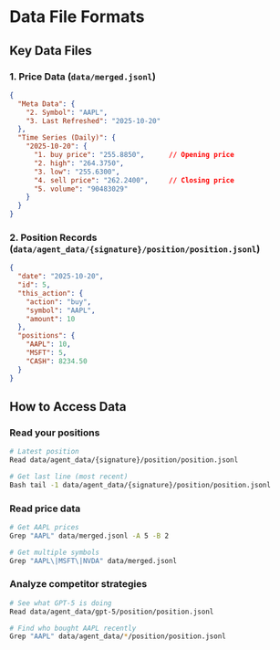 # Data File Formats

## Key Data Files

### 1. Price Data (`data/merged.jsonl`)
```json
{
  "Meta Data": {
    "2. Symbol": "AAPL",
    "3. Last Refreshed": "2025-10-20"
  },
  "Time Series (Daily)": {
    "2025-10-20": {
      "1. buy price": "255.8850",      // Opening price
      "2. high": "264.3750",
      "3. low": "255.6300",
      "4. sell price": "262.2400",     // Closing price
      "5. volume": "90483029"
    }
  }
}
```

### 2. Position Records (`data/agent_data/{signature}/position/position.jsonl`)
```json
{
  "date": "2025-10-20",
  "id": 5,
  "this_action": {
    "action": "buy",
    "symbol": "AAPL",
    "amount": 10
  },
  "positions": {
    "AAPL": 10,
    "MSFT": 5,
    "CASH": 8234.50
  }
}
```

## How to Access Data

### Read your positions
```bash
# Latest position
Read data/agent_data/{signature}/position/position.jsonl

# Get last line (most recent)
Bash tail -1 data/agent_data/{signature}/position/position.jsonl
```

### Read price data
```bash
# Get AAPL prices
Grep "AAPL" data/merged.jsonl -A 5 -B 2

# Get multiple symbols
Grep "AAPL\|MSFT\|NVDA" data/merged.jsonl
```

### Analyze competitor strategies
```bash
# See what GPT-5 is doing
Read data/agent_data/gpt-5/position/position.jsonl

# Find who bought AAPL recently
Grep "AAPL" data/agent_data/*/position/position.jsonl
```

